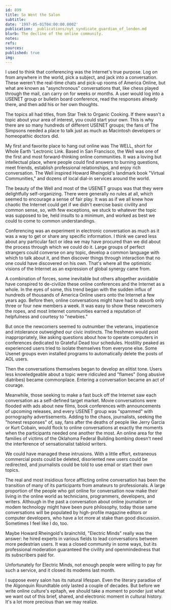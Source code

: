 ```yaml
---
id: 899
title: So Went the Salon
subtitle: 
date: '1997-05-01T04:00:00.000Z'
publication: _publications/nyt_syndicate_guardian_of_london.md
blurb: The decline of the online community.
notes: 
refs: 
sources: 
published: true
img: 
---
```

I used to think that conferencing was the Internet's true purpose. Log on from anywhere in the world, pick a subject, and jack into a conversation. These weren't the real-time chats and pick-up rooms of America Online, but what are known as "asynchronous" conversations that, like chess played through the mail, can carry on for weeks or months. A user would log into a USENET group or bulletin board conference, read the responses already there, and then add his or her own thoughts.

The topics all had titles, from Star Trek to Organic Cooking. If there wasn't a topic about your area of interest, you could start your own. This is why there are so many hundreds of different USENET groups; the fans of The Simpsons needed a place to talk just as much as Macintosh developers or homeopathic doctors did.

My first and favorite place to hang out online was The WELL, short for Whole Earth 'Lectronic Link. Based in San Francisco, the Well was one of the first and most forward-thinking online communities. It was a loving but intellectual place, where people could find answers to burning questions, meet friends, establish professional relationships, and enjoy rich conversation. The Well inspired Howard Rheingold's landmark book "Virtual Communities," and dozens of local dial-in services around the world.

The beauty of the Well and most of the USENET groups was that they were delightfully self-organizing. There were generally no rules at all, which seemed to encourage a sense of fair play. It was as if we all knew how chaotic the Internet could get if we didn't exercise basic civility and common sense, so, with few exceptions, we stuck to whatever the topic was supposed to be, held insults to a minimum, and worked as best we could to come to common understandings.

Conferencing was an experiment in electronic conversation as much as it was a way to get or share any specific information. I think we cared less about any particular fact or idea we may have procured than we did about the process through which we could do it. Large groups of perfect strangers could converse on any topic, develop a common language with which to talk about it, and then discover things through interaction that no one could have discovered on his own. That's where all the optimistic visions of the Internet as an expression of global synergy came from.

A combination of forces, some inevitable but others altogether avoidable have conspired to de-civilize these online conferences and the Internet as a whole. In the eyes of some, this trend began with the sudden influx of hundreds of thousands of America Online users onto the Internet a few years ago. Before then, online conversations might have had to absorb only three or four new members a week. It was easy to show these newcomers the ropes, and most Internet communities earned a reputation of helpfulness and courtesy to "newbies."

But once the newcomers seemed to outnumber the veterans, impatience and intolerance outweighed our civic instincts. The freshmen would post inappropriately, like asking questions about how to operate computers in conferences dedicated to Grateful Dead tour schedules. Hostility peaked as experienced users tried to isolate themselves from everyone else. Some Usenet groups even installed programs to automatically delete the posts of AOL users.

Then the conversations themselves began to develop an elitist tone. Users less knowledgeable about a topic were ridiculed and "flames" (long abusive diatribes) became commonplace. Entering a conversation became an act of courage.

Meanwhile, those seeking to make a fast buck off the Internet saw each conversation as a self-defined target market. Movie conversations were flooded with ads about new films, book conferences with announcements of upcoming releases, and every USENET group was "spammed" with pornography advertisements. Adding to the chaos, journalists, seeking the "honest responses" of, say, fans after the deaths of people like Jerry Garcia or Kurt Cobain, would flock to online conversations at exactly the moments when the participants needed one another the most. An online area for the families of victims of the Oklahoma Federal Building bombing doesn't need the interference of sensationalist tabloid writers.

We could have managed these intrusions. With a little effort, extraneous commercial posts could be deleted, disoriented new users could be redirected, and journalists could be told to use email or start their own topics.

The real and most insidious force afflicting online conversation has been the transition of many of its participants from amateurs to professionals. A large proportion of the people who got online for conversation now make their living in the online world as technicians, programmers, developers, and writers. Although in the past a conversation about online journalism or modem technology might have been pure philosophy, today those same conversations will be populated by high-profile magazine editors or computer developers, who have a lot more at stake than good discussion. Sometimes I feel like I do, too.

Maybe Howard Rheingold's brainchild, "Electric Minds" really was the answer: he hired experts in various fields to lead conversations between more pedestrian users. It was a closed community in some ways, but its professional moderation guaranteed the civility and openmindedness that its subscribers paid for.

Unfortunately for Electric Minds, not enough people were willing to pay for such a service, and it closed its modems last month.

I suppose every salon has its natural lifespan. Even the literary paradise of the Algonquin Roundtable only lasted a couple of decades. But before we write online culture's epitaph, we should take a moment to ponder just what we want out of this brief, shared, and electronic moment in cultural history. It's a lot more precious than we may realize.
